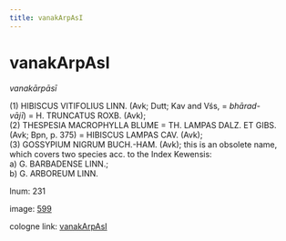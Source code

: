 ```yaml
---
title: vanakArpAsI
---
```


# vanakArpAsI

<i>vanakārpāsī</i>  <div n="P" />(1) <bot>HIBISCUS VITIFOLIUS LINN.</bot> (Avk; Dutt; Kav and Vśs, = <i>bhārad-</i> <div n="lb" /><i>vājī</i>) = <bot>H. TRUNCATUS ROXB.</bot> (Avk); <div n="P" />(2) <bot>THESPESIA MACROPHYLLA BLUME</bot> = <bot>TH. LAMPAS DALZ. ET GIBS.</bot> <div n="lb" />(Avk; Bpn, p. 375) = <bot>HIBISCUS LAMPAS CAV.</bot> (Avk); <div n="P" />(3) <bot>GOSSYPIUM NIGRUM BUCH.</bot>-<bot>HAM.</bot> (Avk); this is an obsolete name, <div n="lb" />which covers two species acc. to the Index Kewensis: <div n="lb" />a) <bot>G. BARBADENSE LINN.</bot>; <div n="lb" />b) <bot>G. ARBOREUM LINN.</bot>

lnum: 231

image: [599](https://www.sanskrit-lexicon.uni-koeln.de/scans/csl-apidev/servepdf.php?dict=snp&page=599)

cologne link: [vanakArpAsI](https://sanskrit-lexicon.uni-koeln.de/scans/csl-apidev/getword.php?dict=snp&key=vanakArpAsI)

